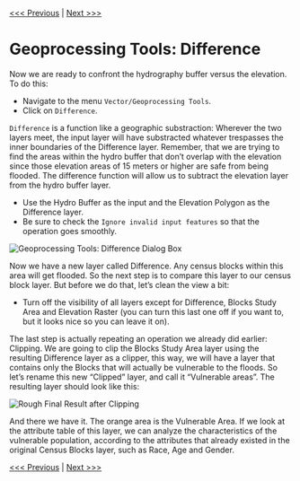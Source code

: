 [<<< Previous](13lines2.md)  | [Next >>>](15calc.md)  

# Geoprocessing Tools: Difference

Now we are ready to confront the hydrography buffer versus the elevation. To do this:

* Navigate to the menu `Vector/Geoprocessing Tools`.
* Click on `Difference`.

`Difference` is a function like a geographic substraction: Wherever the two layers meet, the input layer will have substracted whatever trespasses the inner boundaries of the Difference layer. Remember, that we are trying to find the areas within the hydro buffer that don’t overlap with the elevation since those elevation areas of 15 meters or higher are safe from being flooded. The difference function will allow us to subtract the elevation layer from the hydro buffer layer. 


* Use the Hydro Buffer as the input and the Elevation Polygon as the Difference layer. 
* Be sure to check the `Ignore invalid input features` so that the operation goes smoothly.

![Geoprocessing Tools: Difference Dialog Box](images/differ1.png)

Now we have a new layer called Difference. Any census blocks within this area will get flooded. So the next step is to compare this layer to our census block layer.  But before we do that, let’s clean the view a bit:

* Turn off the visibility of all layers except for Difference, Blocks Study Area and Elevation Raster (you can turn this last one off if you want to, but it looks nice so you can leave it on).

The last step is actually repeating an operation we already did earlier: Clipping. We are going to clip the Blocks Study Area layer using the resulting Difference layer as a clipper, this way, we will have a layer that contains only the Blocks that will actually be vulnerable to the floods. So let’s rename this new “Clipped” layer, and call it “Vulnerable areas”. The resulting layer should look like this:

![Rough Final Result after Clipping](images/differ2.png)

And there we have it. The orange area is the Vulnerable Area. If we look at the attribute table of this layer, we can analyze the characteristics of the vulnerable population, according to the attributes that already existed in the original Census Blocks layer, such as Race, Age and Gender.

[<<< Previous](13lines2.md)  | [Next >>>](15calc.md)  
